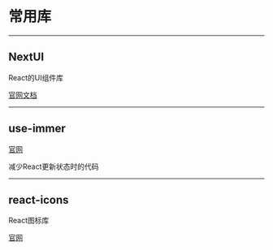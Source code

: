 # 常用库


---
## NextUI

React的UI组件库


[官网文档](https://nextui.org/docs/guide/introduction)


---
## use-immer

[官网](https://github.com/immerjs/use-immer)

减少React更新状态时的代码


---
## react-icons

React图标库

[官网](https://react-icons.github.io/react-icons/)


